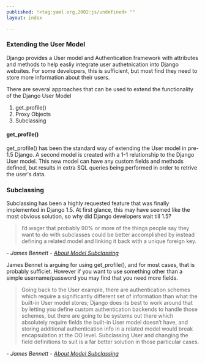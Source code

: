 ```yaml
---
published: !<tag:yaml.org,2002:js/undefined> ""
layout: index

---
```


### Extending the User Model
Django provides a User model and Authentication framework with attributes and methods to help easliy integrate user authetnication into Django websites. For some developers, this is sufficient, but most find they need to store more information about their users.

There are several approaches that can be used to extend the functionality of the Django User Model

1. get_profile()
2. Proxy Objects
3. Subclassing

#### get_profile()
get_profile() has been the standard way of extending the User model in pre-1.5 Django. A second model is created with a 1-1 relationship to the Django User model. This new model can have any custom fields and methods defined, but results in extra SQL queries being performed in order to retrive the user's data.

### Subclassing
Subclassing has been a highly requested feature that was finally implemented in Django 1.5. At first glance, this may have seemed like the most obvious solution, so why did Django developers wait till 1.5?

> I’d wager that probably 90% or more of the things people say they want to do with subclasses could be better accomplished by instead defining a related model and linking it back with a unique foreign key.

_- James Bennett - [About Model Subclassing](http://www.b-list.org/weblog/2007/feb/20/about-model-subclassing/)_

James Bennet is arguing for using get_profile(), and for most cases, that is probably sufficiet. However if you want to use something other than a simple username/password you may find that you need more fields.

> Going back to the User example, there are authentication schemes which require a significantly different set of information than what the built-in User model stores; Django does its best to work around that by letting you define custom authentication backends to handle those schemes, but there are going to be systems out there which absolutely require fields the built-in User model doesn’t have, and storing additional authentication info in a related model would break encapsulation at the OO level. Subclassing User and changing the field definitions to suit is a far better solution in those particular cases.

_- James Bennett - [About Model Subclassing](http://www.b-list.org/weblog/2007/feb/20/about-model-subclassing/)_
